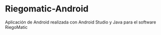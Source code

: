 # Riegomatic-Android
Aplicación de Android realizada con Android Studio y Java para el software RiegoMatic
